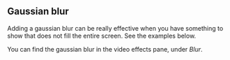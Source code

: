 ## Gaussian blur
Adding a gaussian blur can be really effective when you have something to show that does not fill the entire screen. See the examples below.

You can find the gaussian blur in the video effects pane, under *Blur*. 